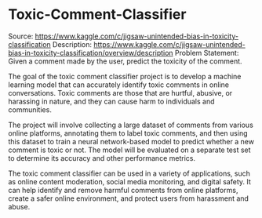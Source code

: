 # Toxic-Comment-Classifier
Source: https://www.kaggle.com/c/jigsaw-unintended-bias-in-toxicity-classification  Description: https://www.kaggle.com/c/jigsaw-unintended-bias-in-toxicity-classification/overview/description  Problem Statement: Given a comment made by the user, predict the toxicity of the comment.

The goal of the toxic comment classifier project is to develop a machine learning model that can accurately identify toxic comments in online conversations. Toxic comments are those that are hurtful, abusive, or harassing in nature, and they can cause harm to individuals and communities.

The project will involve collecting a large dataset of comments from various online platforms, annotating them to label toxic comments, and then using this dataset to train a neural network-based model to predict whether a new comment is toxic or not. The model will be evaluated on a separate test set to determine its accuracy and other performance metrics.

The toxic comment classifier can be used in a variety of applications, such as online content moderation, social media monitoring, and digital safety. It can help identify and remove harmful comments from online platforms, create a safer online environment, and protect users from harassment and abuse.
